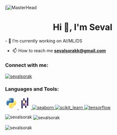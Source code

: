 [![MasterHead](https://www.innovapptive.com/hubfs/The%20Impact%20of%20Artificial%20Intelligence%20%26amp_%20Machine%20Learning%20%28AI_ML%29%20on%20Operations_BLOG%20COVER_20200225.png)
<h1 align="center">Hi 👋, I'm Seval</h1>
 - 🔭 I’m currently working on AI/ML/DS
 
- 📫 How to reach me **sevalsorakk@gmail.com**

<h3 align="left">Connect with me:</h3>
<p align="left">
<a href="https://linkedin.com/in/sevalsorak" target="blank"><img align="center" src="https://raw.githubusercontent.com/rahuldkjain/github-profile-readme-generator/master/src/images/icons/Social/linked-in-alt.svg" alt="sevalsorak" height="30" width="40" /></a>
</p>

<h3 align="left">Languages and Tools:</h3>
<p align="left"> <a href="https://www.python.org" target="_blank" rel="noreferrer"> <img src="https://raw.githubusercontent.com/devicons/devicon/master/icons/python/python-original.svg" alt="python" width="40" height="40"/> </a> <a href="https://pandas.pydata.org/" target="_blank" rel="noreferrer"> <img src="https://raw.githubusercontent.com/devicons/devicon/2ae2a900d2f041da66e950e4d48052658d850630/icons/pandas/pandas-original.svg" alt="pandas" width="40" height="40"/> </a> <a href="https://seaborn.pydata.org/" target="_blank" rel="noreferrer"> <img src="https://seaborn.pydata.org/_images/logo-mark-lightbg.svg" alt="seaborn" width="40" height="40"/> </a> <a href="https://scikit-learn.org/" target="_blank" rel="noreferrer"> <img src="https://upload.wikimedia.org/wikipedia/commons/0/05/Scikit_learn_logo_small.svg" alt="scikit_learn" width="40" height="40"/> </a> <a href="https://www.tensorflow.org" target="_blank" rel="noreferrer"> <img src="https://www.vectorlogo.zone/logos/tensorflow/tensorflow-icon.svg" alt="tensorflow" width="40" height="40"/> </a> </p>

<p><img align="left" src="https://github-readme-stats.vercel.app/api/top-langs?username=sevalsorak&show_icons=true&locale=en&layout=compact" alt="sevalsorak" /></p>

<p>&nbsp;<img align="center" src="https://github-readme-stats.vercel.app/api?username=sevalsorak&show_icons=true&locale=en" alt="sevalsorak" /></p>

<p><img align="center" src="https://github-readme-streak-stats.herokuapp.com/?user=sevalsorak&" alt="sevalsorak" /></p>
